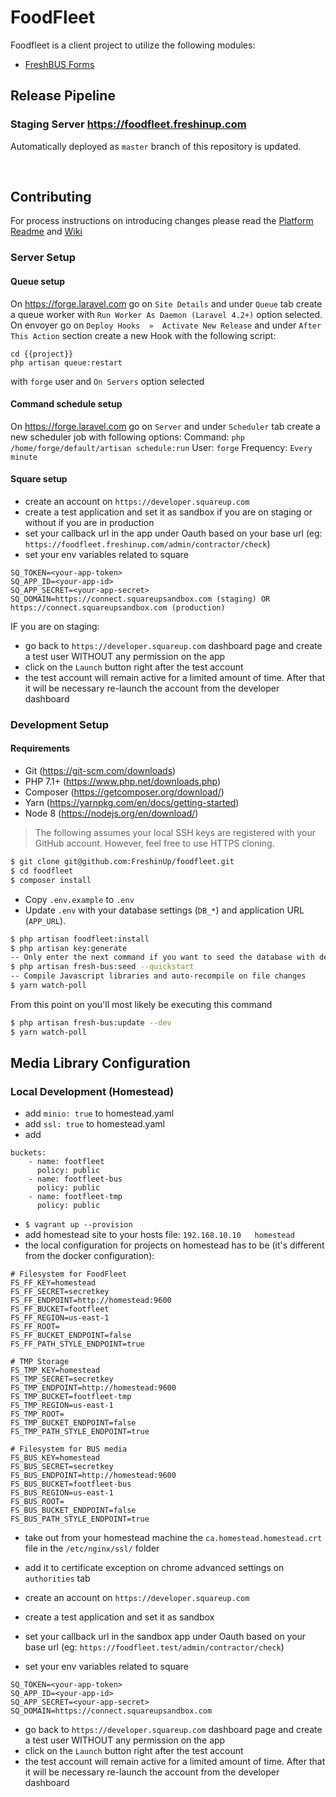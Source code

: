 # FoodFleet
Foodfleet is a client project to utilize the following modules:
* [FreshBUS Forms](https://github.com/FreshinUp/fresh-bus-forms)

## Release Pipeline
### Staging Server https://foodfleet.freshinup.com
Automatically deployed as `master` branch of this repository is updated.

<br/>

## Contributing
For process instructions on introducing changes please read the [Platform Readme](https://github.com/FreshinUp/fresh-platform/blob/master/README.md) and [Wiki](https://github.com/FreshinUp/fresh-platform/wiki)

### Server Setup

#### Queue setup
On https://forge.laravel.com go on `Site Details` and under `Queue` tab create a queue worker with `Run Worker As Daemon (Laravel 4.2+)` option selected.
On envoyer go on `Deploy Hooks  »  Activate New Release` and under `After This Action` section create a new Hook with the following script:
```
cd {{project}}
php artisan queue:restart
```
with `forge` user and `On Servers` option selected

#### Command schedule setup
On https://forge.laravel.com go on `Server` and under `Scheduler` tab create a new scheduler job with following options:
Command: `php /home/forge/default/artisan schedule:run`
User: `forge`
Frequency: `Every minute`

#### Square setup
- create an account on `https://developer.squareup.com`
- create a test application and set it as sandbox if you are on staging or without if you are in production
- set your callback url in the app under Oauth based on your base url (eg: `https://foodfleet.freshinup.com/admin/contractor/check`)
- set your env variables related to square
```
SQ_TOKEN=<your-app-token>
SQ_APP_ID=<your-app-id>
SQ_APP_SECRET=<your-app-secret>
SQ_DOMAIN=https://connect.squareupsandbox.com (staging) OR https://connect.squareupsandbox.com (production)
```
IF you are on staging:
- go back to `https://developer.squareup.com` dashboard page and create a test user WITHOUT any permission on the app
- click on the `Launch` button right after the test account
- the test account will remain active for a limited amount of time. After that it will be necessary re-launch the account from the developer dashboard

### Development Setup
#### Requirements
* Git (https://git-scm.com/downloads)
* PHP 7.1+ (https://www.php.net/downloads.php)
* Composer (https://getcomposer.org/download/)
* Yarn (https://yarnpkg.com/en/docs/getting-started)
* Node 8 (https://nodejs.org/en/download/)
> The following assumes your local SSH keys are registered with your GitHub account. However, feel free to use HTTPS cloning.

```bash
$ git clone git@github.com:FreshinUp/foodfleet.git
$ cd foodfleet
$ composer install
```
* Copy `.env.example` to `.env`
* Update `.env` with your database settings (`DB_*`) and application URL (`APP_URL`).
```bash
$ php artisan foodfleet:install
$ php artisan key:generate
-- Only enter the next command if you want to seed the database with demo data
$ php artisan fresh-bus:seed --quickstart
-- Compile Javascript libraries and auto-recompile on file changes
$ yarn watch-poll
```

From this point on you'll most likely be executing this command
```bash
$ php artisan fresh-bus:update --dev
$ yarn watch-poll
```

## Media Library Configuration

### Local Development (Homestead)
- add `minio: true` to homestead.yaml
- add `ssl: true` to homestead.yaml
- add 
```
buckets:
    - name: footfleet
      policy: public
    - name: footfleet-bus
      policy: public
    - name: footfleet-tmp
      policy: public
```
- `$ vagrant up --provision`
- add homestead site to your hosts file:
`192.168.10.10   homestead`
- the local configuration for projects on homestead has to be (it's different from the docker configuration):
```
# Filesystem for FoodFleet
FS_FF_KEY=homestead
FS_FF_SECRET=secretkey
FS_FF_ENDPOINT=http://homestead:9600
FS_FF_BUCKET=footfleet
FS_FF_REGION=us-east-1
FS_FF_ROOT=
FS_FF_BUCKET_ENDPOINT=false
FS_FF_PATH_STYLE_ENDPOINT=true

# TMP Storage
FS_TMP_KEY=homestead
FS_TMP_SECRET=secretkey
FS_TMP_ENDPOINT=http://homestead:9600
FS_TMP_BUCKET=footfleet-tmp
FS_TMP_REGION=us-east-1
FS_TMP_ROOT=
FS_TMP_BUCKET_ENDPOINT=false
FS_TMP_PATH_STYLE_ENDPOINT=true

# Filesystem for BUS media
FS_BUS_KEY=homestead
FS_BUS_SECRET=secretkey
FS_BUS_ENDPOINT=http://homestead:9600
FS_BUS_BUCKET=footfleet-bus
FS_BUS_REGION=us-east-1
FS_BUS_ROOT=
FS_BUS_BUCKET_ENDPOINT=false
FS_BUS_PATH_STYLE_ENDPOINT=true
```

- take out from your homestead machine the `ca.homestead.homestead.crt` file in the `/etc/nginx/ssl/` folder
- add it to certificate exception on chrome advanced settings on `authorities` tab

- create an account on `https://developer.squareup.com`
- create a test application and set it as sandbox
- set your callback url in the sandbox app under Oauth based on your base url (eg: `https://foodfleet.test/admin/contractor/check`)
- set your env variables related to square
```
SQ_TOKEN=<your-app-token>
SQ_APP_ID=<your-app-id>
SQ_APP_SECRET=<your-app-secret>
SQ_DOMAIN=https://connect.squareupsandbox.com
```
- go back to `https://developer.squareup.com` dashboard page and create a test user WITHOUT any permission on the app
- click on the `Launch` button right after the test account
- the test account will remain active for a limited amount of time. After that it will be necessary re-launch the account from the developer dashboard
